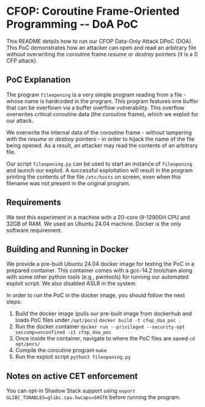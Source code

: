 # CFOP: Coroutine Frame-Oriented Programming -- DoA PoC
This README details how to run our CFOP Data-Only Attack DPoC (DOA).
This PoC demonstrates how an attacker can open and read an arbitrary file without overwriting the coroutine frame *resume* or *destroy* pointers (it is a 0 CFP attack).

## PoC Explanation
The program ```fileopening``` is a very simple program reading from a file - whose name is hardcoded in the program.
This program features one buffer that can be overflown via a buffer overflow vulnerability. This overflow overwrites critical coroutine data (the coroutine frame), which we exploit for our attack. 

We overwrite the internal data of the coroutine frame - without tampering with the *resume* or *destroy* pointers - in order to hijack the name of the file being opened. As a result, an attacker may read the contents of an arbitrary file.

Our script ```fileopening.py``` can be used to start an instance of ```fileopening``` and launch our exploit. A successful exploitation will result in the program printing the contents of the file ```/etc/hosts``` on screen, even when this filename was not present in the original program.

## Requirements
We test this experiment in a machine with a 20-core i9-12900H CPU and 32GB of RAM. We used an Ubuntu 24.04 machine. Docker is the only software requirement.

## Building and Running in Docker
We provide a pre-built Ubuntu 24.04 docker image for testing the PoC in a prepared container.
This container comes with a gcc-14.2 toolchain along with some other python tools (e.g., pwntools) for running our automated exploit script. We also disabled ASLR in the system.

In order to run the PoC in the docker image, you should follow the next steps:
1. Build the docker image (pulls our pre-built image from dockerhub and loads PoC files under ```/opt/pocs```)
```docker build -t cfop_doa_poc .```
2. Run the docker container
```docker run --privileged --security-opt seccomp=unconfined -it cfop_doa_poc```
3. Once inside the container, navigate to where the PoC files are saved
```cd opt/pocs/```
4. Compile the coroutine program
```make```
5. Run the exploit script
```python3 fileopening.py```

## Notes on active CET enforcement
You can opt-in Shadow Stack support using ```export GLIBC_TUNABLES=glibc.cpu.hwcaps=SHSTK``` before running the program.

